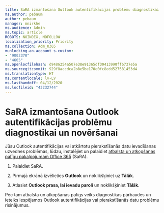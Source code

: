 ```yaml
---
title: SaRA izmantošana Outlook autentifikācijas problēmu diagnostikai un novēršanai
ms.author: pebaum
author: pebaum
manager: mnirkhe
ms.audience: Admin
ms.topic: article
ROBOTS: NOINDEX, NOFOLLOW
localization_priority: Priority
ms.collection: Adm_O365
munlocking-an-account s.custom:
- "9002370"
- "4605"
ms.openlocfilehash: d9486254a507e38e91365df39413990ff6737e5a
ms.sourcegitcommit: 929f8accdca2b8e5be170e0fc8edd527581453d4
ms.translationtype: HT
ms.contentlocale: lv-LV
ms.lasthandoff: 04/12/2020
ms.locfileid: "43232744"
---
```

# <a name="use-sara-to-diagnose-and-resolve-outlook-authentication-issues"></a>SaRA izmantošana Outlook autentifikācijas problēmu diagnostikai un novēršanai

Jūsu Outlook autentifikācijas vai atkārtotu pierakstīšanās datu ievadīšanas uzvednes problēmas, lūdzu, instalējiet un palaidiet [atbalsta un atkopšanas palīgu pakalpojumam Office 365](https://diagnostics.office.com/#/) (SaRA).

1. Palaidiet SaRA.

2. Pirmajā ekrānā izvēlieties **Outlook** un noklikšķiniet uz **Tālāk**.

3. Atlasiet **Outlook prasa, lai ievadu paroli** un noklikšķiniet **Tālāk**.

Pēc tam atbalsta un atkopšanas palīgs veiks diagnostikas pārbaudes un ieteiks iespējamos Outlook autentifikācijas vai pierakstīšanās datu problēmu risinājumus.
